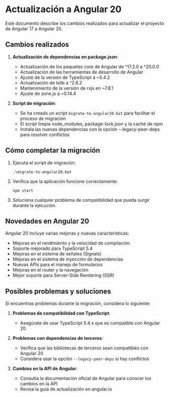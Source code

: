 # Actualización a Angular 20

Este documento describe los cambios realizados para actualizar el proyecto de Angular 17 a Angular 20.

## Cambios realizados

1. **Actualización de dependencias en package.json**:
   - Actualización de los paquetes core de Angular de ^17.2.0 a ^20.0.0
   - Actualización de las herramientas de desarrollo de Angular
   - Ajuste de la versión de TypeScript a ~5.4.2
   - Actualización de tslib a ^2.6.2
   - Mantenimiento de la versión de rxjs en ~7.8.1
   - Ajuste de zone.js a ~0.14.4

2. **Script de migración**:
   - Se ha creado un script `migrate-to-angular20.bat` para facilitar el proceso de migración
   - El script limpia node_modules, package-lock.json y la caché de npm
   - Instala las nuevas dependencias con la opción --legacy-peer-deps para resolver conflictos

## Cómo completar la migración

1. Ejecuta el script de migración:
   ```
   .\migrate-to-angular20.bat
   ```

2. Verifica que la aplicación funcione correctamente:
   ```
   npm start
   ```

3. Soluciona cualquier problema de compatibilidad que pueda surgir durante la ejecución.

## Novedades en Angular 20

Angular 20 incluye varias mejoras y nuevas características:

- Mejoras en el rendimiento y la velocidad de compilación
- Soporte mejorado para TypeScript 5.4
- Mejoras en el sistema de señales (Signals)
- Mejoras en el sistema de inyección de dependencias
- Nuevas APIs para el manejo de formularios
- Mejoras en el router y la navegación
- Mejor soporte para Server-Side Rendering (SSR)

## Posibles problemas y soluciones

Si encuentras problemas durante la migración, considera lo siguiente:

1. **Problemas de compatibilidad con TypeScript**:
   - Asegúrate de usar TypeScript 5.4.x que es compatible con Angular 20

2. **Problemas con dependencias de terceros**:
   - Verifica que las bibliotecas de terceros sean compatibles con Angular 20
   - Considera usar la opción `--legacy-peer-deps` si hay conflictos

3. **Cambios en la API de Angular**:
   - Consulta la documentación oficial de Angular para conocer los cambios en la API
   - Revisa la guía de actualización en angular.io